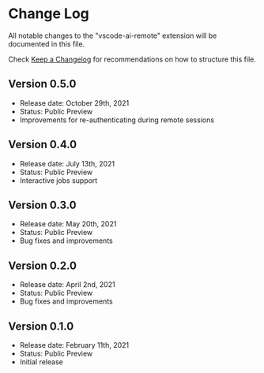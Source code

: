 # Change Log

All notable changes to the "vscode-ai-remote" extension will be documented in this file.

Check [Keep a Changelog](http://keepachangelog.com/) for recommendations on how to structure this file.

## Version 0.5.0
* Release date: October 29th, 2021
* Status: Public Preview
* Improvements for re-authenticating during remote sessions

## Version 0.4.0
* Release date: July 13th, 2021
* Status: Public Preview
* Interactive jobs support

## Version 0.3.0
* Release date: May 20th, 2021
* Status: Public Preview
* Bug fixes and improvements

## Version 0.2.0
* Release date: April 2nd, 2021
* Status: Public Preview
* Bug fixes and improvements

## Version 0.1.0
* Release date: February 11th, 2021
* Status: Public Preview
* Initial release
